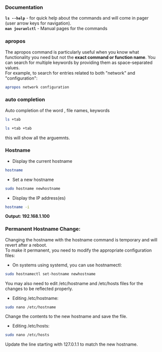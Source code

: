 ### Documentation 

 **``ls --help``**       - for quick help about the commands and will come in pager (user arrow keys for navigation).  
 **``man jouranlctl``**  - Manual pages for the commands 

### apropos 
The apropos command is particularly useful when you know what functionality you need but not the **exact command or function name**.
You can search for multiple keywords by providing them as space-separated values.  
For example, to search for entries related to both "network" and "configuration":

```bash
apropos network configuration
```

### auto completion
Auto completion of the word , file names, keywords
```bash
ls +tab
```
```bash
ls +tab +tab
```
this will show all the arguemnts.

### Hostname
- Display the current hostname
```bash
hostname
```
- Set a new hostname
```bash
sudo hostname newhostname
```
- Display the IP address(es)
```bash
hostname -i
```
**Output: 192.168.1.100**

### Permanent Hostname Change:
Changing the hostname with the hostname command is temporary and will revert after a reboot.  
To make it permanent, you need to modify the appropriate configuration files:

- On systems using systemd, you can use hostnamectl:
```bash
sudo hostnamectl set-hostname newhostname
```
You may also need to edit /etc/hostname and /etc/hosts files for the changes to be reflected properly.

- Editing /etc/hostname:
```bash
sudo nano /etc/hostname
```
Change the contents to the new hostname and save the file.

- Editing /etc/hosts:
```bash
sudo nano /etc/hosts
```
Update the line starting with 127.0.1.1 to match the new hostname.
